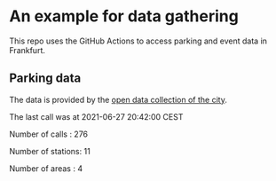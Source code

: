 # An example for data gathering

This repo uses the GitHub Actions to access parking and event data in Frankfurt.

## Parking data
The data is provided by the [open data collection of the city](https://www.offenedaten.frankfurt.de/).

The last call was at 2021-06-27 20:42:00 CEST

Number of calls   : 276

Number of stations:  11

Number of areas   :   4

